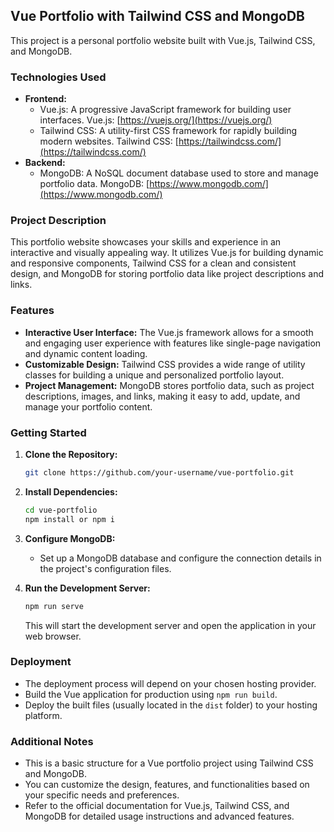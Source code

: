 ## Vue Portfolio with Tailwind CSS and MongoDB

This project is a personal portfolio website built with Vue.js, Tailwind CSS, and MongoDB.

### Technologies Used

- **Frontend:**
  - Vue.js: A progressive JavaScript framework for building user interfaces. Vue.js: [https://vuejs.org/](https://vuejs.org/)
  - Tailwind CSS: A utility-first CSS framework for rapidly building modern websites. Tailwind CSS: [https://tailwindcss.com/](https://tailwindcss.com/)
- **Backend:**
  - MongoDB: A NoSQL document database used to store and manage portfolio data. MongoDB: [https://www.mongodb.com/](https://www.mongodb.com/)

### Project Description

This portfolio website showcases your skills and experience in an interactive and visually appealing way. It utilizes Vue.js for building dynamic and responsive components, Tailwind CSS for a clean and consistent design, and MongoDB for storing portfolio data like project descriptions and links.

### Features

- **Interactive User Interface:** The Vue.js framework allows for a smooth and engaging user experience with features like single-page navigation and dynamic content loading.
- **Customizable Design:** Tailwind CSS provides a wide range of utility classes for building a unique and personalized portfolio layout.
- **Project Management:** MongoDB stores portfolio data, such as project descriptions, images, and links, making it easy to add, update, and manage your portfolio content.

### Getting Started

1. **Clone the Repository:**

   ```bash
   git clone https://github.com/your-username/vue-portfolio.git
   ```

2. **Install Dependencies:**

   ```bash
   cd vue-portfolio
   npm install or npm i
   ```

3. **Configure MongoDB:**

   - Set up a MongoDB database and configure the connection details in the project's configuration files.

4. **Run the Development Server:**

   ```bash
   npm run serve
   ```

   This will start the development server and open the application in your web browser.

### Deployment

- The deployment process will depend on your chosen hosting provider.
- Build the Vue application for production using `npm run build`.
- Deploy the built files (usually located in the `dist` folder) to your hosting platform.

### Additional Notes

- This is a basic structure for a Vue portfolio project using Tailwind CSS and MongoDB.
- You can customize the design, features, and functionalities based on your specific needs and preferences.
- Refer to the official documentation for Vue.js, Tailwind CSS, and MongoDB for detailed usage instructions and advanced features.

